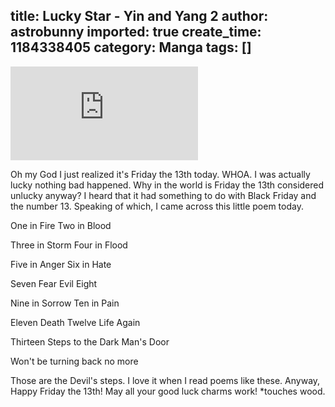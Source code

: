 title: Lucky Star - Yin and Yang 2
author: astrobunny
imported: true
create_time: 1184338405
category: Manga
tags: []
---
 ![Lucky Star 6-2](http://gallery.astrobunny.net/main.php?g2_view=core.DownloadItem&g2_itemId=852)  
  
Oh my God I just realized it's Friday the 13th today. WHOA. I was actually lucky nothing bad happened. Why in the world is Friday the 13th considered unlucky anyway? I heard that it had something to do with Black Friday and the number 13. Speaking of which, I came across this little poem today.  
  
One in Fire Two in Blood  
  
Three in Storm Four in Flood  
  
Five in Anger Six in Hate  
  
Seven Fear Evil Eight  
  
Nine in Sorrow Ten in Pain  
  
Eleven Death Twelve Life Again  
  
Thirteen Steps to the Dark Man's Door  
  
Won't be turning back no more  
  
Those are the Devil's steps. I love it when I read poems like these. Anyway, Happy Friday the 13th! May all your good luck charms work! \*touches wood.
